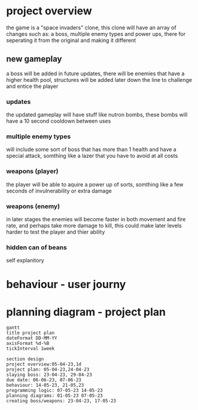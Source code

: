 # project overview
the game is a "space invaders" clone, this clone will have an array of changes such as: a boss, multiple enemy types and power ups, there for seperating it from the original and making it different 
## new gameplay
a boss will be added in future updates, there will be enemies that have a higher health pool, structures will be added later down the line to challenge and entice the player

### updates
the updated gameplay will have stuff like nutron bombs, these bombs will have a 10 second  cooldown between uses
### multiple enemy types 
will include some sort of boss that has more than 1 health and have a special attack, somthing like a lazer that you have to avoid at all costs
### weapons (player)
the player will be able to aquire a power up of sorts, somthing like a few seconds of invulnerability or extra damage
### weapons (enemy)
in later stages the enemies will become faster in both movement and fire rate, and perhaps take more damage to kill, this could make later levels harder to test the player and thier ability 
### hidden can of beans
 self explanitory
# behaviour - user journy


# planning diagram - project plan      

```mermaid 
gantt
title project plan 
dateFormat DD-MM-YY
axisFormat %d-%B
tickInterval 1week

section design
project overview:05-04-23,1d
project plan: 05-04-23,24-04-23
slaying boss: 23-04-23, 29-04-23
due date: 06-06-23, 07-06-23
behaviour: 14-05-23, 21-05,23 
programming logic: 07-05-23 14-05-23
planning diagrams: 01-05-23 07-05-23
creating boss/weapons: 23-04-23, 17-05-23